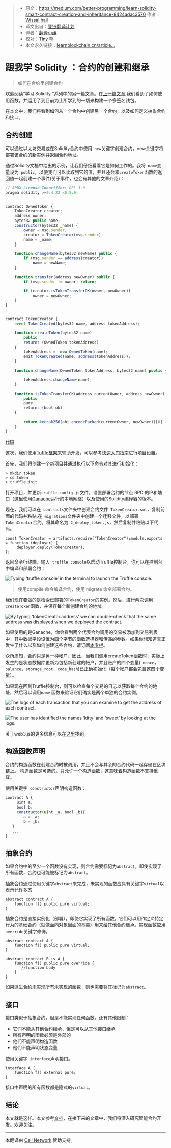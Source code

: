 > * 原文：https://medium.com/better-programming/learn-solidity-smart-contract-creation-and-inheritance-8424adac3570  作者： [Wissal haji](https://wissal-haji.medium.com/)
> * 译文出自：[登链翻译计划](https://github.com/lbc-team/Pioneer)
> * 译者：[翻译小组](https://learnblockchain.cn/people/412)
> * 校对：[Tiny 熊](https://learnblockchain.cn/people/15)
> * 本文永久链接：[learnblockchain.cn/article…](https://learnblockchain.cn/article/1)



# 跟我学 Solidity ：合约的创建和继承

> 如何在合约里创建合约


欢迎阅读“学习 Solidity ”系列中的另一篇文章。在[上一篇文章](https://learnblockchain.cn/article/1817),我们看到了如何使用函数，并运用了到目前为止所学到的一切来构建一个多签名钱包。

在本文中，我们将看到如何从一个合约中创建另一个合约，以及如何定义抽象合约和接口。

## 合约创建

可以通过以太坊交易或在Solidity合约中使用` new`关键字创建合约，new关键字将部署该合约的新实例并返回合约地址。

通过Solidity文档中给出的示例，让我们仔细看看它是如何工作的。我将` name`变量设为` public`，以便我们可以读取到它的值，并且还会和`createToken`函数的返回值一起创建一个事件(关于事件，也会有其他的文章介绍)：



```javascript
// SPDX-License-Identifier: GPL-3.0
pragma solidity >=0.4.22 <0.8.0;


contract OwnedToken {
    TokenCreator creator;
    address owner;
    bytes32 public name;
    constructor(bytes32 _name) {
        owner = msg.sender;
        creator = TokenCreator(msg.sender);
        name = _name;
    }

    function changeName(bytes32 newName) public {
        if (msg.sender == address(creator))
            name = newName;
    }

    function transfer(address newOwner) public {
        if (msg.sender != owner) return;

        if (creator.isTokenTransferOK(owner, newOwner))
            owner = newOwner;
    }
}


contract TokenCreator {
    event TokenCreated(bytes32 name, address tokenAddress);

    function createToken(bytes32 name)
        public
        returns (OwnedToken tokenAddress)
    {
        tokenAddress =  new OwnedToken(name);
        emit TokenCreated(name, address(tokenAddress));
    }

    function changeName(OwnedToken tokenAddress, bytes32 name) public {

        tokenAddress.changeName(name);
    }

    function isTokenTransferOK(address currentOwner, address newOwner)
        public
        pure
        returns (bool ok)
    {

        return keccak256(abi.encodePacked(currentOwner, newOwner))[0] == 0x7f;
    }
}

```

[代码](https://gist.github.com/wissalHaji/50af2ffc141fdf8ed6f598c1f516e3f1#file-token-sol)



这次，我们使用[Tuffle框架](https://learnblockchain.cn/docs/truffle/)来辅助开发，可以参考[快速入门指南](https://learnblockchain.cn/docs/truffle/quickstart.html)进行项目设置。

首先，我们将创建一个新项目并通过执行以下命令对其进行初始化：

```
> mkdir token
> cd token
> truffle init
```

打开项目，并更新`truffle-config.js`文件，设置部署合约的节点 RPC 的IP和端口（这里使用[Ganache](https://www.trufflesuite.com/ganache)运行的本地网络）以及使用的Solidity编译器的版本。

现在，我们可以在` contracts`文件夹中创建合约文件` TokenCreator.sol`，复制前面的代码并粘贴.在` migrations`文件夹中创建一个迁移文件，以部署` TokenCreator`合约。将其命名为` 2_deploy_token.js`，然后复制并粘贴以下代码。

```
const TokenCreator = artifacts.require("TokenCreator");module.exports = function (deployer) {
     deployer.deploy(TokenCreator);
};
```



返回命令行终端，输入` truffle console`以启动Truffle控制台，你可以在控制台中编译和部署合约：



![Typing ‘truffle console’ in the terminal to launch the Truffle console.](https://img.learnblockchain.cn/2020/12/28/5Oqt3QpA.png)

> 使用compile 命令编译合约，使用 migrate 命令部署合约。



我们现在要做的是检索已部署的`TokenCreator`的实例。然后，进行两次调用`createToken`函数，并保存每个新创建合约的地址。



![By typing ‘tokenCreator.address’ we can double-check that the same address was displayed when we deployed the contract.](https://img.learnblockchain.cn/2020/12/28/BCHmDRgA.png)



如果使用的是Ganache，你会看到两个代表合约调用的交易被添加到交易列表中，其中数据字段设置为四个字节的函数选择器和传递的参数。如果你想知道真正发生了什么以及如何创建这些合约，请订阅[本专栏](https://learnblockchain.cn/column/1)。

众所周知，合约只是另一种帐户，因此，当我们调用createToken函数时，实际上发生的是状态数据库更新为包括新创建的帐户，并且账户的四个变量(` nonce`，`balance`，`storage_root`，`code_hash`)已正确初始化（每个帐户都会包含这四个变量）。

如果现在回到Truffle控制台，则可以检查每个交易的日志以获取每个合约的地址，然后可以调用`name` 函数来验证它们确实是两个单独的合约实例。

![The logs of each transaction that you can examine to get the address of each contract.](https://img.learnblockchain.cn/2020/12/28/nMlABiCQ.png)



![The user has identified the names ‘kitty’ and ‘sweet’ by looking at the logs.](https://img.learnblockchain.cn/2020/12/28/SI95BlRg.png)

关于web3.js的更多信息可以在[这里](https://learnblockchain.cn/docs/web3.js/)找到。

## 构造函数声明

合约的构造函数在创建合约时被调用，并且不会与其余的合约代码一起存储在区块链上。
构造函数是可选的。只允许一个构造函数，这意味着构造函数不支持重载。

使用关键字` constructor`声明构造函数：

```javascript
contract A {
     uint a;
     bool b;
     constructor(uint _a, bool _b){
        a = _a;
        b = _b;
   }
   ...
}
```

## 抽象合约

如果合约中的至少一个函数没有实现，则合约需要标记为`abstract`。即使实现了所有函数，合约也可能被标记为`abstract`。

抽象合约通过使用关键字`abstract`来完成，未实现的函数应具有关键字`virtual`以表示允许多态

```
abstract contract A {
    function f() public pure virtual;
}
```

抽象合约是直接实例化（部署），即使它实现了所有函数。它们可以用作定义特定行为的基础合约（就像面向对象里面的基类）用来给其他合约继承。实现函数应用`override`关键字修饰。

```
abstract contract A {
    function f() public pure virtual;
}

abstract contract B is A {
    function f() public pure override {
       //function body
    }
}
```

如果派生合约未实现所有未实现的函数，则也需要将其标记为`abstract`。

## 接口

接口类似于抽象合约，但是不能实现任何函数。还有其他限制：

- 它们不能从其他合约继承，但是可以从其他接口继承
- 所有声明的函数必须是外部的
- 他们不能声明构造函数
- 他们不能声明状态变量

使用关键字` interface`声明接口。

```
interface A {
    function f() external pure;
} 
```

接口中声明的所有函数都是隐式的`virtual`。

## 结论



本文就是这样。本文参考[文档](https://learnblockchain.cn/docs/solidity/contracts.html#index-1)，在接下来的文章中，我们将深入研究智能合约开发。欢迎关注。




------
本翻译由 [Cell Network](https://www.cellnetwork.io/?utm_souce=learnblockchain) 赞助支持。